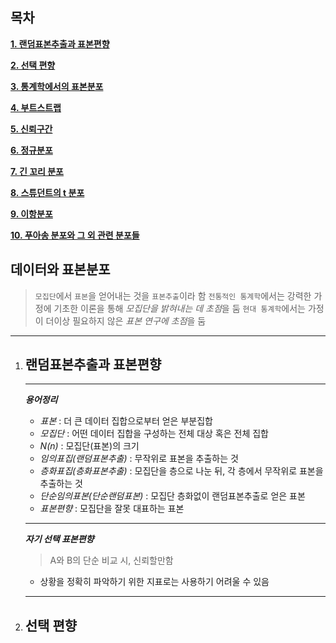 목차
---
**[1. 랜덤표본추출과 표본편향](#랜덤표본추출과-표본편향)**

**[2. 선택 편향](#선택-편향)**

**[3. 통계학에서의 표본분포](#통계학에서의-표본분포)**  

**[4. 부트스트랩](#부트스트랩)**

**[5. 신뢰구간](#신뢰구간)**

**[6. 정규분포](#정규분포)**  

**[7. 긴 꼬리 분포](#긴-꼬리-분포)**

**[8. 스튜던트의 t 분포](#스튜던트의-t-분포)**

**[9. 이항분포](#이항분포)**

**[10. 푸아송 분포와 그 외 관련 분포들](#푸아송-분포와-그-외-관련-분포들)**



데이터와 표본분포
---
> `모집단`에서 `표본`을 얻어내는 것을 `표본추출`이라 함
> `전통적인 통계학`에서는 강력한 가정에 기초한 이론을 통해 *모집단을 밝혀내는 데 초점*을 둠
> `현대 통계학`에서는 가정이 더이상 필요하지 않은 *표본 연구에 초점*을 둠
---

1. ## 랜덤표본추출과 표본편향
	
	---
	***용어정리***
	+ *표본* : 더 큰 데이터 집합으로부터 얻은 부분집합
	+ *모집단* : 어떤 데이터 집합을 구성하는 전체 대상 혹은 전체 집합
	+ *N(n)* : 모집단(표본)의 크기
	+ *임의표집(랜덤표본추출)* : 무작위로 표본을 추출하는 것
	+ *층화표집(층화표본추출)* : 모집단을 층으로 나눈 뒤, 각 층에서 무작위로 표본을 추출하는 것
	+ *단순임의표본(단순랜덤표본)* : 모집단 층화없이 랜덤표본추출로 얻은 표본
	+ *표본편향* : 모집단을 잘못 대표하는 표본
	---
	***자기 선택 표본편향***
	> A와 B의 단순 비교 시, 신뢰할만함
	- 상황을 정확히 파악하기 위한 지표로는 사용하기 어려울 수 있음
	---
2. ## 선택 편향

